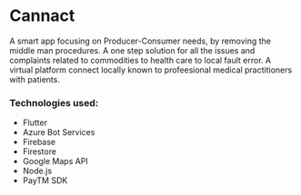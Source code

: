 # Cannact
A smart app focusing on Producer-Consumer needs, by removing the middle man procedures.
A one step solution for all the issues and complaints related to commodities to health care to local fault error. 
A virtual platform connect locally known to profeesional medical practitioners with patients. 

### Technologies used:
- Flutter
- Azure Bot Services
- Firebase
- Firestore
- Google Maps API
- Node.js
- PayTM SDK
